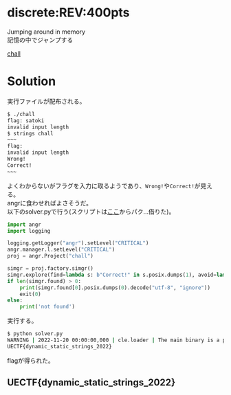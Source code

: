 # discrete:REV:400pts
Jumping around in memory  
記憶の中でジャンプする  

[chall](chall)  

# Solution
実行ファイルが配布される。  
```bash
$ ./chall
flag: satoki
invalid input length
$ strings chall
~~~
flag:
invalid input length
Wrong!
Correct!
~~~
```
よくわからないがフラグを入力に取るようであり、`Wrong!`や`Correct!`が見える。  
angrに食わせればよさそうだ。  
以下のsolver.pyで行う(スクリプトは[ここ](https://feneshi.co/TSG_LIVE_8_CTF_writeup)からパク…借りた)。  
```python
import angr
import logging

logging.getLogger("angr").setLevel("CRITICAL")
angr.manager.l.setLevel("CRITICAL")
proj = angr.Project("chall")

simgr = proj.factory.simgr()
simgr.explore(find=lambda s: b"Correct!" in s.posix.dumps(1), avoid=lambda s: b"Wrong!" in s.posix.dumps(1))
if len(simgr.found) > 0:
    print(simgr.found[0].posix.dumps(0).decode("utf-8", "ignore"))
    exit(0)
else:
    print('not found')
```
実行する。  
```bash
$ python solver.py
WARNING | 2022-11-20 00:00:00,000 | cle.loader | The main binary is a position-independent executable. It is being loaded with a base address of 0x400000.
UECTF{dynamic_static_strings_2022}
```
flagが得られた。  

## UECTF{dynamic_static_strings_2022}